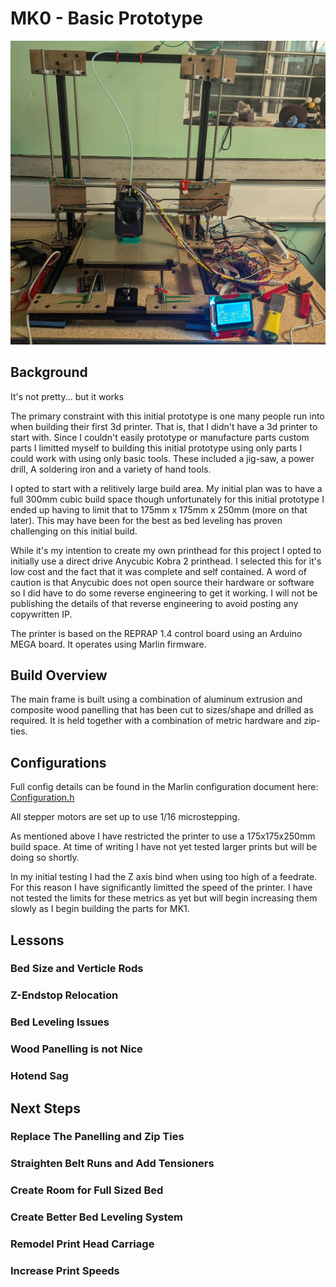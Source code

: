 # MK0 - Basic Prototype

<img src="./images/full_printer3.jpg" alt="pic" width="600"/>

## Background

It's not pretty... but it works

The primary constraint with this initial prototype is one many people run into when building their first 3d printer. That is, that I didn't have a 3d printer to start with. Since I couldn't easily prototype or manufacture parts custom parts I limitted myself to building this initial prototype using only parts I could work with using only basic tools. These included a jig-saw, a power drill, A soldering iron and a variety of hand tools. 

I opted to start with a relitively large build area. My initial plan was to have a full 300mm cubic build space though unfortunately for this initial prototype I ended up having to limit that to 175mm x 175mm x 250mm (more on that later). This may have been for the best as bed leveling has proven challenging on this initial build.

While it's my intention to create my own printhead for this project I opted to initially use a direct drive Anycubic Kobra 2 printhead. I selected this for it's low cost and the fact that it was complete and self contained. A word of caution is that Anycubic does not open source their hardware or software so I did have to do some reverse engineering to get it working. I will not be publishing the details of that reverse engineering to avoid posting any copywritten IP.

The printer is based on the REPRAP 1.4 control board using an Arduino MEGA board. It operates using Marlin firmware.

## Build Overview

The main frame is built using a combination of aluminum extrusion and composite wood panelling that has been cut to sizes/shape and drilled as required. It is held together with a combination of metric hardware and zip-ties.

## Configurations

Full config details can be found in the Marlin configuration document here:  
[Configuration.h](../../software\Marlin-2.1.2.5\Marlin\Configuration.h)  

All stepper motors are set up to use 1/16 microstepping.

As mentioned above I have restricted the printer to use a 175x175x250mm build space. At time of writing I have not yet tested larger prints but will be doing so shortly.

In my initial testing I had the Z axis bind when using too high of a feedrate. For this reason I have significantly limitted the speed of the printer. I have not tested the limits for these metrics as yet but will begin increasing them slowly as I begin building the parts for MK1.  

## Lessons

### Bed Size and Verticle Rods

### Z-Endstop Relocation

### Bed Leveling Issues

### Wood Panelling is not Nice

### Hotend Sag

## Next Steps

### Replace The Panelling and Zip Ties

### Straighten Belt Runs and Add Tensioners

### Create Room for Full Sized Bed

### Create Better Bed Leveling System

### Remodel Print Head Carriage

### Increase Print Speeds